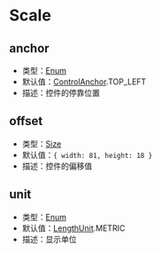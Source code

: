 # Scale

## anchor
* 类型：[Enum](/guide/constants.html#controlanchor)
* 默认值：[ControlAnchor](/guide/constants.html#controlanchor).TOP_LEFT
* 描述：控件的停靠位置

## offset
* 类型：[Size](/api/#size)
* 默认值：`{ width: 81, height: 18 }`
* 描述：控件的偏移值

## unit
* 类型：[Enum](/guide/constants.html#lengthunit)
* 默认值：[LengthUnit](/guide/constants.html#lengthunit).METRIC
* 描述：显示单位

